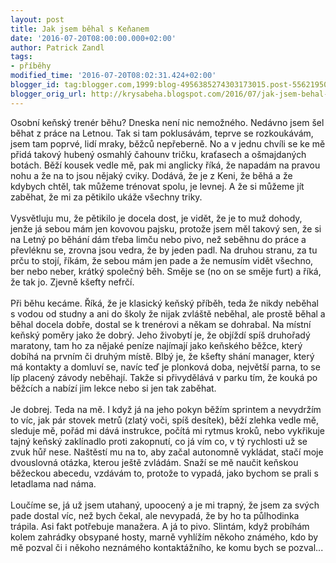 ```yaml
---
layout: post
title: Jak jsem běhal s Keňanem
date: '2016-07-20T08:00:00.000+02:00'
author: Patrick Zandl
tags:
- příběhy
modified_time: '2016-07-20T08:02:31.424+02:00'
blogger_id: tag:blogger.com,1999:blog-4956385274303173015.post-5562195002836970410
blogger_orig_url: http://krysabeha.blogspot.com/2016/07/jak-jsem-behal-s-kenanem.html
---
```


Osobní keňský trenér běhu? Dneska není nic nemožného. Nedávno jsem šel běhat z práce na Letnou. Tak si tam poklusávám, teprve se rozkoukávám, jsem tam poprvé, lidí mraky, běžců nepřeberně. No a v jednu chvíli se ke mě přidá takový hubený osmahlý čahounv tričku, kraťasech a ošmajdaných botách. Běží kousek vedle mě, pak mi anglicky říká, že napadám na pravou nohu a že na to jsou nějaký cviky. Dodává, že je z Keni, že běhá a že kdybych chtěl, tak můžeme trénovat spolu, je levnej. A že si můžeme jít zaběhat, že mi za pětikilo ukáže všechny triky.<br /><br />Vysvětluju mu, že pětikilo je docela dost, je vidět, že je to muž dohody, jenže já sebou mám jen kovovou pajsku, protože jsem měl takový sen, že si na Letný po běhání dám třeba limču nebo pivo, než seběhnu do práce a převléknu se, zrovna jsou vedra, že by jeden padl. Na druhou stranu, za tu prču to stojí, říkám, že sebou mám jen pade a že nemusím vidět všechno, ber nebo neber, krátký společný běh. Směje se (no on se směje furt) a říká, že tak jo. Zjevně kšefty nefrčí.<br /><br />Při běhu kecáme. Říká, že je klasický keňský příběh, teda že nikdy neběhal s vodou od studny a ani do školy že nijak zvláště neběhal, ale prostě běhal a běhal docela dobře, dostal se k trenérovi a někam se dohrabal. Na místní keňský poměry jako že dobrý. Jeho živobytí je, že objíždí spíš druhořadý maratony, tam ho za nějaké peníze najímají jako keňského běžce, který dobíhá na prvním či druhým místě. Blbý je, že kšefty shání manager, který má kontakty a domluví se, navíc teď je plonková doba, největší parna, to se líp placený závody neběhají. Takže si přivydělává v parku tím, že kouká po běžcích a nabízí jim lekce nebo si jen tak zaběhat.<br /><br />Je dobrej. Teda na mě. I když já na jeho pokyn běžím sprintem a nevydržím to víc, jak pár stovek metrů (zlatý voči, spíš desítek), běží zlehka vedle mě, sleduje mě, pořád mi dává instrukce, počítá mi rytmus kroků, nebo vykřikuje tajný keňský zaklínadlo proti zakopnutí, co já vím co, v tý rychlosti už se zvuk hůř nese. Naštěstí mu na to, aby začal autonomně vykládat, stačí moje dvouslovná otázka, kterou ještě zvládám. Snaží se mě naučit keňskou běžeckou abecedu, vzdávám to, protože to vypadá, jako bychom se prali s letadlama nad náma.<br /><br />Loučíme se, já už jsem utahaný, upoocený a je mi trapný, že jsem za svých pade dostal víc, než bych čekal, ale nevypadá, že by ho ta půlhodinka trápila. Asi fakt potřebuje manažera. A já to pivo. Slintám, když probíhám kolem zahrádky obsypané hosty, marně vyhlížím někoho známého, kdo by mě pozval či i někoho neznámého kontaktážního, ke komu bych se pozval...<br /><br /><br />